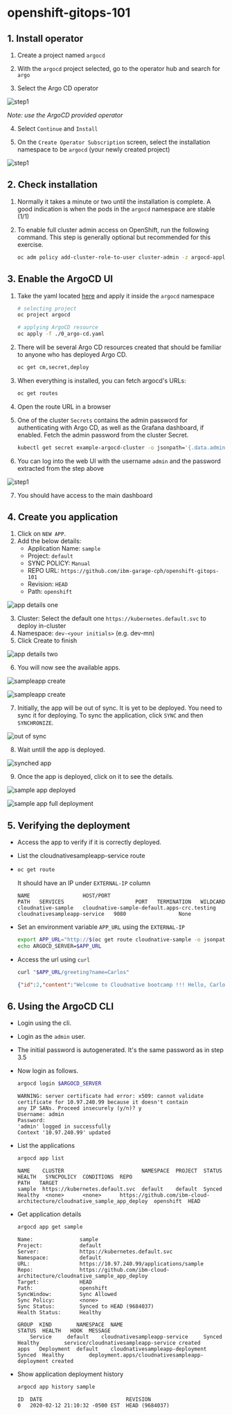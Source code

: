# openshift-gitops-101

## 1. Install operator

1. Create a project named `argocd`

2. With the `argocd` project selected, go to the operator hub and search for `argo`

3. Select the Argo CD operator

![step1](/images/step1.1.png)

*Note: use the ArgoCD provided operator*

4. Select `Continue` and `Install`

5. On the `Create Operator Subscription` screen, select the installation namespace to be `argocd` (your newly created project)

![step1](/images/step1.2.png)

## 2. Check installation

1. Normally it takes a minute or two until the installation is complete. A good indication is when the pods in the `argocd` namespace are stable (1/1)

2. To enable full cluster admin access on OpenShift, run the following command. This step is generally optional but recommended for this exercise.

    ```bash
    oc adm policy add-cluster-role-to-user cluster-admin -z argocd-application-controller -n argocd
    ```

## 3. Enable the ArgoCD UI

1. Take the yaml located [here](./1_argo-cd.yaml) and apply it inside the `argocd` namespace

    ```bash
    # selecting project
    oc project argocd

    # applying ArgoCD resource
    oc apply -f ./0_argo-cd.yaml
    ```

2. There will be several Argo CD resources created that should be familiar to anyone who has deployed Argo CD.

    ```bash
    oc get cm,secret,deploy
    ```

3. When everything is installed, you can fetch argocd's URLs:

    ```bash
    oc get routes
    ``` 

4. Open the route URL in a browser

5. One of the cluster `Secrets` contains the admin password for authenticating with Argo CD, as well as the Grafana dashboard, if enabled. Fetch the admin password from the cluster Secret.

    ```bash
    kubectl get secret example-argocd-cluster -o jsonpath='{.data.admin\.password}' | base64 -d
    ```

6. You can log into the web UI with the username `admin` and the password extracted from the step above

![step1](/images/step2.png)

7. You should have access to the main dashboard

## 4. Create you application

1. Click on `NEW APP`.
2. Add the below details:
   - Application Name: `sample`
   - Project: `default`
   - SYNC POLICY: `Manual`
   - REPO URL: `https://github.com/ibm-garage-cph/openshift-gitops-101`
   - Revision: `HEAD`
   - Path: `openshift`

![app details one](/images/app_argo_1.png)

3. Cluster: Select the default one `https://kubernetes.default.svc` to deploy in-cluster
4. Namespace: `dev-<your initials>` (e.g. dev-mn)
5. Click Create to finish

![app details two](/images/app_argo_2.png)

6. You will now see the available apps.

![sampleapp create](/images/sampleapp_create.png)

![sampleapp create](./images/sampleapp_create.png)

7. Initially, the app will be out of sync. It is yet to be deployed. You need to sync it for deploying. To sync the application, click `SYNC` and then `SYNCHRONIZE`.

![out of sync](./images/out_of_sync.png)

8. Wait untill the app is deployed.

![synched app](./images/synched_app.png)

9. Once the app is deployed, click on it to see the details.

![sample app deployed](./images/sample_app_deployed.png)

![sample app full deployment](./images/sample_app_full_deployment.png)


## 5. Verifying the deployment

- Access the app to verify if it is correctly deployed.
- List the cloudnativesampleapp-service route
- 
    ```bash
    oc get route
    ```
    It should have an IP under `EXTERNAL-IP` column
    ```
    NAME                 HOST/PORT                                     PATH   SERVICES                       PORT   TERMINATION   WILDCARD
    cloudnative-sample   cloudnative-sample-default.apps-crc.testing          cloudnativesampleapp-service   9080                 None
    ```
- Set an environment variable `APP_URL` using the `EXTERNAL-IP`

    ```bash
    export APP_URL="http://$(oc get route cloudnative-sample -o jsonpath='{.status.ingress[0].host}')"
    echo ARGOCD_SERVER=$APP_URL
    ```

- Access the url using `curl`
  
    ```bash
    curl "$APP_URL/greeting?name=Carlos"
    ```

    ```json
    {"id":2,"content":"Welcome to Cloudnative bootcamp !!! Hello, Carlos :)"}
    ```


## 6. Using the ArgoCD CLI

- Login using the cli.
- Login as the `admin` user.
- The initial password is autogenerated. It's the same password as in step 3.5
- Now login as follows.
    ```bash
    argocd login $ARGOCD_SERVER
    ```
    
    ```
    WARNING: server certificate had error: x509: cannot validate certificate for 10.97.240.99 because it doesn't contain 
    any IP SANs. Proceed insecurely (y/n)? y
    Username: admin
    Password: 
    'admin' logged in successfully
    Context '10.97.240.99' updated
    ```
- List the applications
    ```bash
    argocd app list
    ```
    ```
    NAME    CLUSTER                         NAMESPACE  PROJECT  STATUS  HEALTH   SYNCPOLICY  CONDITIONS  REPO                                                                     PATH   TARGET
    sample  https://kubernetes.default.svc  default    default  Synced  Healthy  <none>      <none>      https://github.com/ibm-cloud-architecture/cloudnative_sample_app_deploy  openshift  HEAD
    ```
- Get application details
    ```bash
    argocd app get sample
    ```
    ```
    Name:               sample
    Project:            default
    Server:             https://kubernetes.default.svc
    Namespace:          default
    URL:                https://10.97.240.99/applications/sample
    Repo:               https://github.com/ibm-cloud-architecture/cloudnative_sample_app_deploy
    Target:             HEAD
    Path:               openshift
    SyncWindow:         Sync Allowed
    Sync Policy:        <none>
    Sync Status:        Synced to HEAD (9684037)
    Health Status:      Healthy

    GROUP  KIND        NAMESPACE  NAME                             STATUS  HEALTH   HOOK  MESSAGE
        Service     default    cloudnativesampleapp-service     Synced  Healthy        service/cloudnativesampleapp-service created
    apps   Deployment  default    cloudnativesampleapp-deployment  Synced  Healthy        deployment.apps/cloudnativesampleapp-deployment created
    ```
- Show application deployment history
    ```bash
    argocd app history sample
    ```
    ```
    ID  DATE                           REVISION
    0   2020-02-12 21:10:32 -0500 EST  HEAD (9684037)
    ```
